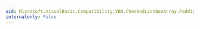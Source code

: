```yaml
---
uid: Microsoft.VisualBasic.Compatibility.VB6.CheckedListBoxArray.PaddingChanged
internalonly: False
---
```

